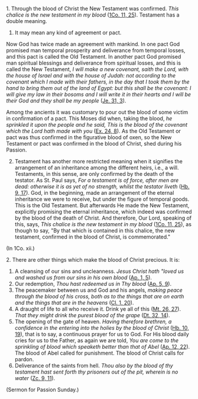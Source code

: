 
1\. Through the blood of Christ the New Testament was confirmed. _This chalice is the new testament in my blood_ ([1Co. 11, 25](https://vulgata.online/bible/1Co.11?ed=DR2&vfn=DR2.1Co.11.25:vs)). Testament has a double meaning.

1. It may mean any kind of agreement or pact.

Now God has twice made an agreement with mankind. In one pact God promised man temporal prosperity and deliverance from temporal losses, and this pact is called the Old Testament. In another pact God promised man spiritual blessings and deliverance from spiritual losses, and this is called the New Testament, _I will make a new covenant, saith the Lord, with the house of Israel and with the house of Judah: not according to the covenant which I made with their fathers, in the day that I took them by the hand to bring them out of the land of Egypt: but this shall be the covenant: I will give my law in their bosoms and I will write it in their hearts and I will be their God and they shall be my people_ ([Je. 31, 3](https://vulgata.online/bible/Je.31?ed=DR2&vfn=DR2.Je.31.3:vs)).

Among the ancients it was customary to pour out the blood of some victim in confirmation of a pact. This Moses did when, taking the blood, _he sprinkled it upon the people and he said, This is the blood of the covenant which the Lord hath made with you_ ([Ex. 24, 8](https://vulgata.online/bible/Ex.24?ed=DR2&vfn=DR2.Ex.24.8:vs)). As the Old Testament or pact was thus confirmed in the figurative blood of oxen, so the New Testament or pact was confirmed in the blood of Christ, shed during his Passion.

2. Testament has another more restricted meaning when it signifies the arrangement of an inheritance among the different heirs, i.e., a will. Testaments, in this sense, are only confirmed by the death of the testator. As St. Paul says, _For a testament is of force, after men are dead: otherwise it is as yet of no strength, whilst the testator liveth_ ([Hb. 9, 17](https://vulgata.online/bible/Hb.9?ed=DR2&vfn=DR2.Hb.9.17:vs)). God, in the beginning, made an arrangement of the eternal inheritance we were to receive, but under the figure of temporal goods. This is the Old Testament. But afterwards He made the New Testament, explicitly promising the eternal inheritance, which indeed was confirmed by the blood of the death of Christ. And therefore, Our Lord, speaking of this, says, _This chalice is the new testament in my blood_ ([1Co. 11, 25](https://vulgata.online/bible/1Co.11?ed=DR2&vfn=DR2.1Co.11.25:vs)), as though to say, "By that which is contained in this chalice, the new testament, confirmed in the blood of Christ, is commemorated."

(In 1Co. xii.)

2\. There are other things which make the blood of Christ precious. It is:

1. A cleansing of our sins and uncleanness. _Jesus Christ hath "loved us and washed us from our sins in his own blood_ ([Ap. 1, 5](https://vulgata.online/bible/Ap.1?ed=DR2&vfn=DR2.Ap.1.5:vs)).
2. Our redemption, _Thou hast redeemed us in Thy blood_ ([Ap. 5, 9](https://vulgata.online/bible/Ap.5?ed=DR2&vfn=DR2.Ap.5.9:vs)).
3. The peacemaker between us and God and his angels, _making peace through the blood of his cross, both as to the things that are on earth and the things that are in the heavens_ ([Cl. 1, 20](https://vulgata.online/bible/Cl.1?ed=DR2&vfn=DR2.Cl.1.20:vs)).
4. A draught of life to all who receive it. Drink ye all of this ([Mt. 26, 27](https://vulgata.online/bible/Mt.26?ed=DR2&vfn=DR2.Mt.26.27:vs)). _That they might drink the purest blood of the grape_ ([Dt. 32, 14](https://vulgata.online/bible/Dt.32?ed=DR2&vfn=DR2.Dt.32.14:vs)).
5. The opening of the gate of heaven. _Having therefore brethren, a confidence in the entering into the holies by the blood of Christ_ ([Hb. 10, 19](https://vulgata.online/bible/Hb.10?ed=DR2&vfn=DR2.Hb.10.19:vs)), that is to say, a continuous prayer for us to God. For His blood daily cries for us to the Father, as again we are told, _You are come to the sprinkling of blood which speaketh better than that of Abel_ ([Ap. 12, 22](https://vulgata.online/bible/Ap.12?ed=DR2&vfn=DR2.Ap.12.22:vs)). The blood of Abel called for punishment. The blood of Christ calls for pardon.
6. Deliverance of the saints from hell. _Thou also by the blood of thy testament hast sent forth thy prisoners out of the pit, wherein is no water_ ([Zc. 9, 11](https://vulgata.online/bible/Zc.9?ed=DR2&vfn=DR2.Zc.9.11:vs)).

(Sermon for Passion Sunday.)

